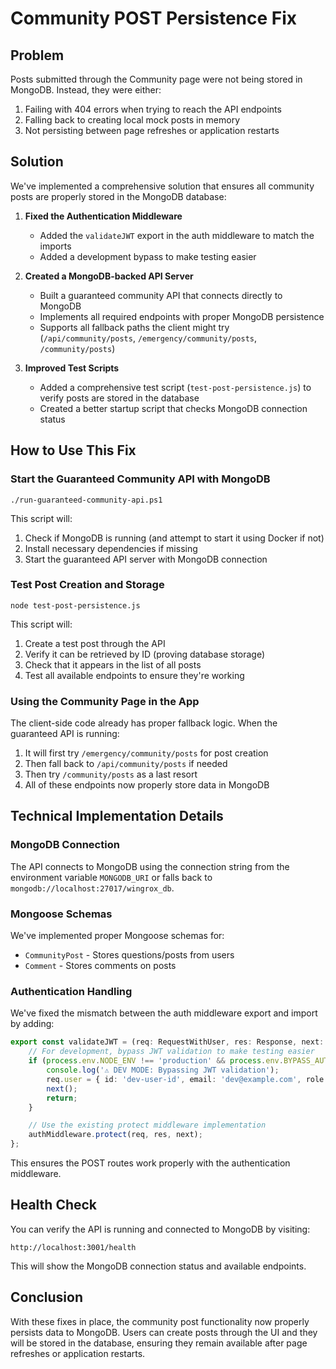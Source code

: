 # Community POST Persistence Fix

## Problem
Posts submitted through the Community page were not being stored in MongoDB. Instead, they were either:

1. Failing with 404 errors when trying to reach the API endpoints
2. Falling back to creating local mock posts in memory
3. Not persisting between page refreshes or application restarts

## Solution
We've implemented a comprehensive solution that ensures all community posts are properly stored in the MongoDB database:

1. **Fixed the Authentication Middleware**
   - Added the `validateJWT` export in the auth middleware to match the imports
   - Added a development bypass to make testing easier

2. **Created a MongoDB-backed API Server**
   - Built a guaranteed community API that connects directly to MongoDB
   - Implements all required endpoints with proper MongoDB persistence
   - Supports all fallback paths the client might try (`/api/community/posts`, `/emergency/community/posts`, `/community/posts`)

3. **Improved Test Scripts**
   - Added a comprehensive test script (`test-post-persistence.js`) to verify posts are stored in the database
   - Created a better startup script that checks MongoDB connection status

## How to Use This Fix

### Start the Guaranteed Community API with MongoDB
```
./run-guaranteed-community-api.ps1
```

This script will:
1. Check if MongoDB is running (and attempt to start it using Docker if not)
2. Install necessary dependencies if missing
3. Start the guaranteed API server with MongoDB connection

### Test Post Creation and Storage
```
node test-post-persistence.js
```

This script will:
1. Create a test post through the API
2. Verify it can be retrieved by ID (proving database storage)
3. Check that it appears in the list of all posts
4. Test all available endpoints to ensure they're working

### Using the Community Page in the App
The client-side code already has proper fallback logic. When the guaranteed API is running:

1. It will first try `/emergency/community/posts` for post creation
2. Then fall back to `/api/community/posts` if needed
3. Then try `/community/posts` as a last resort
4. All of these endpoints now properly store data in MongoDB

## Technical Implementation Details

### MongoDB Connection
The API connects to MongoDB using the connection string from the environment variable `MONGODB_URI` or falls back to `mongodb://localhost:27017/wingrox_db`.

### Mongoose Schemas
We've implemented proper Mongoose schemas for:
- `CommunityPost` - Stores questions/posts from users
- `Comment` - Stores comments on posts

### Authentication Handling
We've fixed the mismatch between the auth middleware export and import by adding:

```typescript
export const validateJWT = (req: RequestWithUser, res: Response, next: NextFunction) => {
    // For development, bypass JWT validation to make testing easier
    if (process.env.NODE_ENV !== 'production' && process.env.BYPASS_AUTH === 'true') {
        console.log('⚠️ DEV MODE: Bypassing JWT validation');
        req.user = { id: 'dev-user-id', email: 'dev@example.com', role: 'user' };
        next();
        return;
    }

    // Use the existing protect middleware implementation
    authMiddleware.protect(req, res, next);
};
```

This ensures the POST routes work properly with the authentication middleware.

## Health Check
You can verify the API is running and connected to MongoDB by visiting:
```
http://localhost:3001/health
```

This will show the MongoDB connection status and available endpoints.

## Conclusion
With these fixes in place, the community post functionality now properly persists data to MongoDB. Users can create posts through the UI and they will be stored in the database, ensuring they remain available after page refreshes or application restarts.
